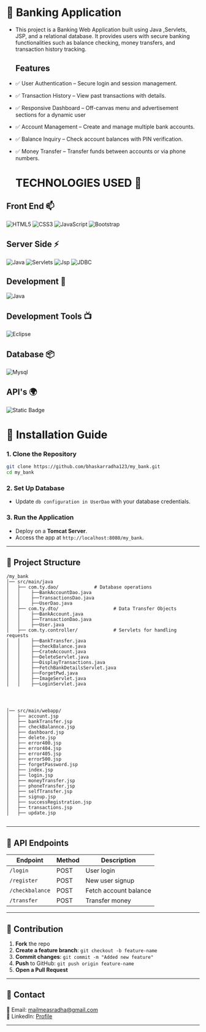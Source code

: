 # 🏦 Banking Application



- This project is a Banking Web Application built using Java ,Servlets, JSP, and a relational database. It provides users with secure banking functionalities such as balance checking, money transfers, and transaction history tracking.

  ## Features

- ✅ User Authentication – Secure login and session management.
- ✅ Transaction History – View past transactions with details.
- ✅ Responsive Dashboard – Off-canvas menu and advertisement sections for a dynamic user
- ✅ Account Management – Create and manage multiple bank accounts.
- ✅ Balance Inquiry – Check account balances with PIN verification.
- ✅ Money Transfer – Transfer funds between accounts or via phone numbers.

  # TECHNOLOGIES USED 📌

## Front End 📫

![HTML5](https://img.shields.io/static/v1?style=for-the-badge&message=HTML5&color=E34F26&logo=HTML5&logoColor=FFFFFF&label=)
![CSS3](https://img.shields.io/static/v1?style=for-the-badge&message=CSS3&color=1572B6&logo=CSS3&logoColor=FFFFFF&label=)
![JavaScript](https://img.shields.io/static/v1?style=for-the-badge&message=JavaScript&color=222222&logo=JavaScript&logoColor=F7DF1E&label=)
![Bootstrap](https://img.shields.io/static/v1?style=for-the-badge&message=Bootstrap&color=7952B3&logo=Bootstrap&logoColor=FFFFFF&label=)

## Server Side ⚡

![Java](https://img.shields.io/static/v1?style=for-the-badge&message=Java&color=007396&logo=java&logoColor=FFFFFF&label=)
![Servlets](https://img.shields.io/static/v1?style=for-the-badge&message=Servlets&color=7952B3&logo=Java&logoColor=FFFFFF&label=)
![Jsp](https://img.shields.io/static/v1?style=for-the-badge&message=Jsp&color=E34F26&logo=Java&logoColor=FFFFFF&label=)
![JDBC](https://img.shields.io/static/v1?style=for-the-badge&message=JDBC&color=222223&logo=jdbc&logoColor=FFFFFF&label=)



## Development 🔭

![Java](https://img.shields.io/static/v1?style=for-the-badge&message=Open+JDK+18&color=blue6&label=)

## Development Tools 📺

![Eclipse](https://img.shields.io/static/v1?style=for-the-badge&message=eclipse&color=007396&logo=eclipse&logoColor=FFFFFF&label=)

## Database 📦

![Mysql](https://img.shields.io/static/v1?style=for-the-badge&message=MySQL&color=7952B3&logo=mysql&logoColor=FFFFFF&label=)

## API's 🌍

![Static Badge](https://img.shields.io/badge/RozarPay%20-API-blue)










# 🚀 Installation Guide

### 1. Clone the Repository
```sh
git clone https://github.com/bhaskarradha123/my_bank.git
cd my_bank
```

### 2. Set Up Database
- Update `db configuration in UserDao` with your database credentials.  

### 3. Run the Application
- Deploy on a **Tomcat Server**.  
- Access the app at `http://localhost:8080/my_bank`.  

---

## 📂 Project Structure

```
/my_bank
│── src/main/java
│   ├── com.ty.dao/             # Database operations
│   │    ├──BankAccountDao.java
│   │    ├──TransactionsDao.java
│   │    ├──UserDao.java
│   ├── com.ty.dto/                    # Data Transfer Objects
│   │    ├──BankAccount.java
│   │    ├──TransactionDao.java
│   │    ├──User.java 
│   ├── com.ty.controller/             # Servlets for handling requests
│   │    ├──BankTransfer.java
│   │    ├──checkBalance.java
│   │    ├──CrateAccount.java
│   │    ├──DeleteServlet.java
│   │    ├──DisplayTransactions.java
│   │    ├──FetchBankDetailsServlet.java
│   │    ├──ForgetPwd.java
│   │    ├──ImageServlet.java
│   │    ├──LoginServlet.java




│── src/main/webapp/
│   ├── account.jsp
│   ├── bankTransfer.jsp
│   ├── checkBalannce.jsp
│   ├── dashboard.jsp
│   ├── delete.jsp
│   ├── error400.jsp
│   ├── error404.jsp
│   ├── error405.jsp
│   ├── error500.jsp
│   ├── forgetPassword.jsp
│   ├── index.jsp
│   ├── login.jsp
│   ├── moneyTransfer.jsp
│   ├── phoneTransfer.jsp
│   ├── selfTransfer.jsp
│   ├── signup.jsp
│   ├── successRegistration.jsp
│   ├── transactions.jsp
│   ├── update.jsp


```

---

## 📝 API Endpoints

| Endpoint      | Method | Description          |
|--------------|--------|----------------------|
| `/login`     | POST   | User login          |
| `/register`  | POST   | New user signup     |
| `/checkbalance` | POST  | Fetch account balance |
| `/transfer`  | POST   | Transfer money      |

---

## 🤝 Contribution

1. **Fork** the repo  
2. **Create a feature branch**: `git checkout -b feature-name`  
3. **Commit changes**: `git commit -m "Added new feature"`  
4. **Push** to GitHub: `git push origin feature-name`  
5. **Open a Pull Request**  

---

## 📧 Contact
📩 Email: mailmeasradha@gmail.com  
🔗 LinkedIn: [Profile](https://linkedin.com/in/bhaskarradha13/)  

---


